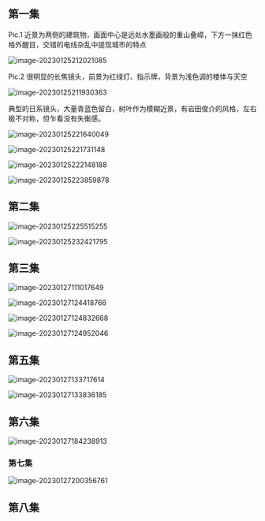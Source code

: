 

## **第一集**



Pic.1 近景为两侧的建筑物，画面中心是远处水墨画般的重山叠嶂，下方一抹红色格外醒目，交错的电线杂乱中提现城市的特点

![image-20230125212021085](../images/image-20230125212021085.png)

Pic.2 很明显的长焦镜头，前景为红绿灯、指示牌，背景为浅色调的楼体与天空

![image-20230125211930363](../images/image-20230125211930363.png)

典型的日系镜头，大量青蓝色留白，树叶作为模糊近景，有岩田俊介的风格，左右极不对称，但乍看没有失衡感。

![image-20230125221640049](../images/image-20230125221640049.png)



![image-20230125221731148](../images/image-20230125221731148.png)



![image-20230125222148188](../images/image-20230125222148188.png)

![image-20230125223859878](../images/image-20230125223859878.png)



## 第二集

![image-20230125225515255](../images/image-20230125225515255.png)

![image-20230125232421795](../images/image-20230125232421795.png)

## 第三集

![image-20230127111017649](../images/image-20230127111017649.png)

![image-20230127124418766](../images/image-20230127124418766.png)

![image-20230127124832668](../images/image-20230127124832668.png)

![image-20230127124952046](C:/Users/Elssky/AppData/Roaming/Typora/typora-user-images/image-20230127124952046.png)

## 第五集

![image-20230127133717614](../images/image-20230127133717614.png)

![image-20230127133836185](../images/image-20230127133836185.png)

## 第六集

![image-20230127184238913](../images/image-20230127184238913.png)

### 第七集

![image-20230127200356761](../images/image-20230127200356761.png)

## 第八集